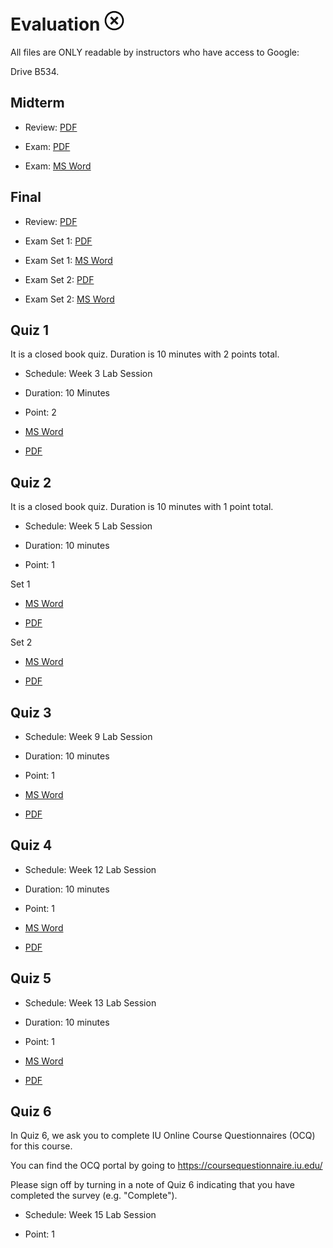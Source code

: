 Evaluation ![No](images/no.png)
==========

All files are ONLY readable by instructors who have access to Google:

Drive B534.

Midterm
-------

-   Review:
    [PDF](https://drive.google.com/open?id=0B88HKpainTSfWGM1T1g1Tk1mYmM)

-   Exam:
    [PDF](https://drive.google.com/open?id=0B88HKpainTSfS0syc1NEVDJjZDA)

-   Exam: [MS
    Word](https://drive.google.com/open?id=0B88HKpainTSfbXhROGptVi1iN1k)

Final
-----

-   Review:
    [PDF](https://drive.google.com/open?id=0B88HKpainTSfRnV2WXZWbTNtLWc)

-   Exam Set 1:
    [PDF](https://drive.google.com/open?id=0B88HKpainTSfWnVjVHpJTUFFYlU)

-   Exam Set 1: [MS
    Word](https://drive.google.com/open?id=0B88HKpainTSfNU1ldmItN3RIcUU)

-   Exam Set 2:
    [PDF](https://drive.google.com/open?id=0B88HKpainTSfTVZxMTZ4MC1sNFU)

-   Exam Set 2: [MS
    Word](https://drive.google.com/open?id=0B88HKpainTSfMGRzWDgtT1VDbEk)

Quiz 1
------

It is a closed book quiz. Duration is 10 minutes with 2 points total.

-   Schedule: Week 3 Lab Session

-   Duration: 10 Minutes

-   Point: 2

-   [MS
    Word](https://drive.google.com/open?id=0B88HKpainTSfTXJBU0RuYkV5c2s)

-   [PDF](https://drive.google.com/open?id=0B88HKpainTSfTDNrNjJIZ3VvQUE)

Quiz 2
------

It is a closed book quiz. Duration is 10 minutes with 1 point total.

-   Schedule: Week 5 Lab Session

-   Duration: 10 minutes

-   Point: 1

Set 1

-   [MS
    Word](https://drive.google.com/open?id=0B88HKpainTSfRUNCdnVxLXY2Tjg)

-   [PDF](https://drive.google.com/open?id=0B88HKpainTSfekJpWTJBZ0J4RFU)

Set 2

-   [MS
    Word](https://drive.google.com/open?id=0B88HKpainTSfeWpUQUJsTUdFSVE)

-   [PDF](https://drive.google.com/open?id=0B88HKpainTSfMjRLTHdmSjJVelE)

Quiz 3
------

-   Schedule: Week 9 Lab Session

-   Duration: 10 minutes

-   Point: 1

-   [MS
    Word](https://drive.google.com/open?id=0B88HKpainTSfejluSnRkQW5Oakk)

-   [PDF](https://drive.google.com/open?id=0B88HKpainTSfNmR5b2M0Um1NV28)

Quiz 4
------

-   Schedule: Week 12 Lab Session

-   Duration: 10 minutes

-   Point: 1

-   [MS
    Word](https://drive.google.com/open?id=0B88HKpainTSfYzJuN29pY1JoSFU)

-   [PDF](https://drive.google.com/open?id=0B88HKpainTSfNGhPMlBadXJURm8)

Quiz 5
------

-   Schedule: Week 13 Lab Session

-   Duration: 10 minutes

-   Point: 1

-   [MS
    Word](https://drive.google.com/open?id=0B88HKpainTSfdUl5QktlUGx1dFU)

-   [PDF](https://drive.google.com/open?id=0B88HKpainTSfZFU4dE9acktNMG8)

Quiz 6
------

In Quiz 6, we ask you to complete IU Online Course Questionnaires (OCQ)
for this course.

You can find the OCQ portal by going to
<https://coursequestionnaire.iu.edu/>

Please sign off by turning in a note of Quiz 6 indicating that you have
completed the survey (e.g. "Complete").

-   Schedule: Week 15 Lab Session

-   Point: 1
